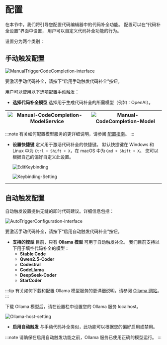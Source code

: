 # 配置

在本节中，我们将引导您配置代码编辑器中的代码补全功能。
配置可以在“代码补全设置”界面中设置，
用户可以自定义代码补全功能的行为。

设置分为两个类别：

## 手动触发配置

![ManualTriggerCodeCompletion-interface](/img/codeEditor/ManualTriggerCodeCompletion-interface.png)

要激活手动代码补全，请按下“启用手动触发代码补全”按钮。

用户可以使用以下选项配置手动触发：

- **选择代码补全模型**
  选择用于生成代码补全的所需模型（例如：OpenAI）。

| ![Manual-CodeCompletion-ModelService](/img/codeEditor/ManualCodeCompletion-ModelService.png) | ![Manual-CodeCompletion-Model](/img/codeEditor/Manual-CodeCompletion-Model.png) |
|----------------------------------------------------------------------------------------------|---------------------------------------------------------------------------------|

:::note
有关如何配置模型服务的更详细说明，请参阅 [配置指南](/docs/getting-started/configuration.md)。
:::

- **设置快捷键**
  定义用于激活代码补全的快捷键。
  默认快捷键在 Windows 和 Linux 中为 `Ctrl + Shift + X`，在 macOS 中为 `Cmd + Shift + X`。
  您可以根据自己的偏好自定义此设置。

  ![EditKeybinding](/img/codeEditor/ManualCodeCompletion-EditKeybinding-button.png)

  ![Keybinding-Setting](/img/codeEditor/ManualCodeCompletion-Keybinding-Setting.png)

---

## 自动触发配置

自动触发设置提供无缝的即时代码建议。详细信息包括：

![AutoTriggerConfiguration-interface](/img/codeEditor/AutoTriggerConfiguration-interface.png)

要激活手动代码补全，请按下“启用自动触发代码补全”按钮。

- **支持的模型**
  目前，只有 **Ollama 模型** 可用于自动触发补全。
  我们目前支持以下用于填空代码补全的模型：
    - **Stable Code**
    - **Qwen2.5-Coder**
    - **Codestral**
    - **CodeLlama**
    - **DeepSeek-Coder**
    - **StarCoder**

:::tip
有关如何下载和配置 Ollama 模型服务的更详细说明，请参阅 [Ollama 网站](https://ollama.com/)。
:::

下载 Ollama 模型后，请在设置栏中设置您的 Ollama 服务 localhost。

![Ollama-host-setting](/img/codeEditor/Ollama-host-setting.png)

- **启用自动触发**
  与手动代码补全类似，此功能可以根据您的偏好启用或禁用。

:::note
请确保在启用自动触发功能之前，Ollama 服务已使用正确的模型运行。
:::
